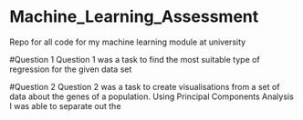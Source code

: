 # Machine_Learning_Assessment
Repo for all code for my machine learning module at university

#Question 1
Question 1 was a task to find the most suitable type of regression for the given data set

#Question 2
Question 2 was a task to create visualisations from a set of data about the genes of a population.
Using Principal Components Analysis I was able to separate out the 
